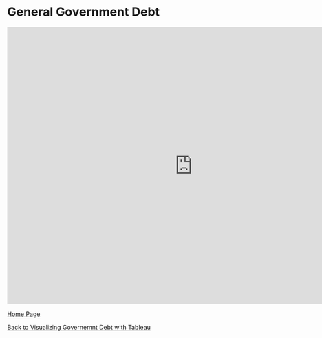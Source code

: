 # General Government Debt
<iframe src="https://data.oecd.org/chart/7fbd" width="860" height="645" style="border: 0" mozallowfullscreen="true" webkitallowfullscreen="true" allowfullscreen="true"><a href="https://data.oecd.org/chart/7fbd" target="_blank">OECD Chart: General government debt, Total, % of GDP, Annual, 2019</a></iframe>






[Home Page](https://haleena426.github.io/Phillips-Haleena-Portfolio/)

[Back to Visualizing Governemnt Debt with Tableau](https://haleena426.github.io/Phillips-Haleena-Portfolio/assignment2.html)
